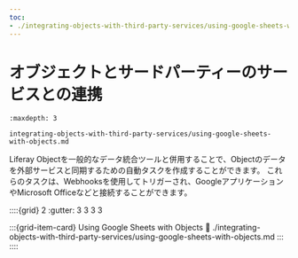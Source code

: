 ```yaml
---
toc:
- ./integrating-objects-with-third-party-services/using-google-sheets-with-objects.md
---
```

# オブジェクトとサードパーティーのサービスとの連携

```{toctree}
:maxdepth: 3

integrating-objects-with-third-party-services/using-google-sheets-with-objects.md
```

Liferay Objectを一般的なデータ統合ツールと併用することで、Objectのデータを外部サービスと同期するための自動タスクを作成することができます。 これらのタスクは、Webhooksを使用してトリガーされ、GoogleアプリケーションやMicrosoft Officeなどと接続することができます。

::::{grid} 2 :gutter: 3 3 3 3

:::{grid-item-card} Using Google Sheets with Objects
:link: ./integrating-objects-with-third-party-services/using-google-sheets-with-objects.md
:::
::::
